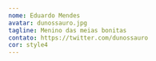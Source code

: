 ```yaml
---
nome: Eduardo Mendes
avatar: dunossauro.jpg
tagline: Menino das meias bonitas
contato: https://twitter.com/dunossauro
cor: style4
---
```

